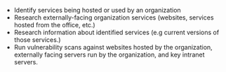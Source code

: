 

* Identify services being hosted or used by an organization
* Research externally-facing organization services (websites, services hosted from the office, etc.)
* Research information about identified services (e.g current versions of those services.)
* Run vulnerability scans against websites hosted by the organization, externally facing servers run by the organization, and key intranet servers.

